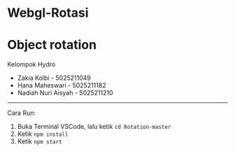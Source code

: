 # Webgl-Rotasi
# Object rotation

Kelompok Hydro

- Zakia Kolbi - 5025211049
- Hana Maheswari - 5025211182
- Nadiah Nuri Aisyah - 5025211210

-----------------------------------------------

Cara Run:
1.  Buka Terminal VSCode, lalu ketik ``cd Rotation-master``
2.  Ketik ``npm install``
3.  Ketik ``npm start``


